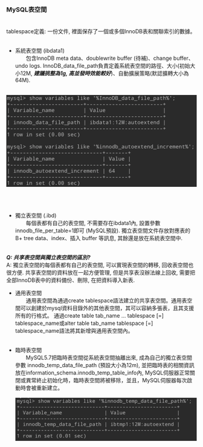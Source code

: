 ### MySQL表空間 <br><br>

tablespace定義: 一份文件, 裡面保存了一個或多個InnoDB表和關聯索引的數據。 <br><br>

* 系統表空間 (ibdata1)<br>
&emsp;&emsp;包含InnoDB meta data、doublewrite buffer (待補)、change buffer、undo logs. InnoDB_data_file_path負責定義系統表空間的路徑、大小(初始大小12M, ***建議挑整為1g, 高並發時效能較好***)、自動擴展策略(默認擴轉大小為64M).<br><br>

![](https://github.com/HsiaoWeiYun/notes/blob/master/mysql/img/system_tablespace_variables.png?raw=true)

<br><br>
* 獨立表空間 (.ibd)<br>
&emsp;&emsp;每個表都有自己的表空間, 不需要存在ibdata1內, 設置參數innodb_file_per_table=1即可 (MySQL預設). 獨立表空間文件存放對應表的B+ tree data、index、插入 buffer 等訊息, 其餘還是放在系統表空間中.<br><br>

***Q: 共享表空間與獨立表空間的區別?***<br>
A: 獨立表空間的每個表都有自己的表空間, 可以實現表空間的轉移, 回收表空間也很方便. 共享表空間的資料放在一起方便管理, 但是共享表沒辦法線上回收, 需要把全部InnoDB表中的資料備份、刪除, 在把資料導入新表.

* 通用表空間<br>
&emsp;&emsp;通用表空間為通過create tablespace語法建立的共享表空間。通用表空間可以創建於mysql資料目錄外的其他表空間，其可以容納多張表，且其支援所有的行格式。   通過create table tab_name ... tablespace [=] tablespace_name或alter table tab_name tablespace [=] tablespace_name語法將其新增與通用表空間內。<br><br>

* 臨時表空間<br>
&emsp;&emsp;MySQL5.7把臨時表空間從系統表空間抽離出來, 成為自己的獨立表空間參數 innodb_temp_data_file_path (預設大小為12m), 並把臨時表的相關資訊放在information_schema.innodb_temp_table_info內, MySQL伺服器正常關閉或異常終止初始化時，臨時表空間將被移除，並且，MySQL伺服器每次啟動時會被重新建立。<br><br>
![](https://github.com/HsiaoWeiYun/notes/blob/master/mysql/img/innodb_temp_data_file_path.png?raw=true)